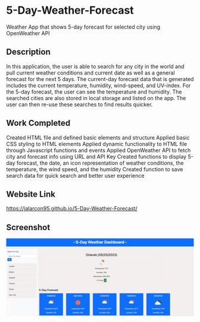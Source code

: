 # 5-Day-Weather-Forecast
Weather App that shows 5-day forecast for selected city using OpenWeather API

## Description

In this application, the user is able to search for any city in the world and pull current weather conditions and current date as well as a general forecast for the next 5 days. The current-day forecast data that is generated includes the current temperature, humidity, wind-speed, and UV-index. For the 5-day forecast, the user can see the temperature and humidity. The searched cities are also stored in local storage and listed on the app. The user can then re-use these searches to find results quicker. 

## Work Completed
Created HTML file and defined basic elements and structure
Applied basic CSS styling to HTML elements
Applied dynamic functionality to HTML file through Javascript functions and events
Applied OpenWeather API to fetch city and forecast info using URL and API Key
Created functions to display 5-day forecast, the date, an icon representation of weather conditions, the temperature, the wind speed, and the humidity
Created function to save search data for quick search and better user experience

## Website Link

https://jalarcon95.github.io/5-Day-Weather-Forecast/

## Screenshot

![screenshot](/assets/images/_Users_jalar_bootcamp_5-Day-Weather-Forecast_index.html.png)

